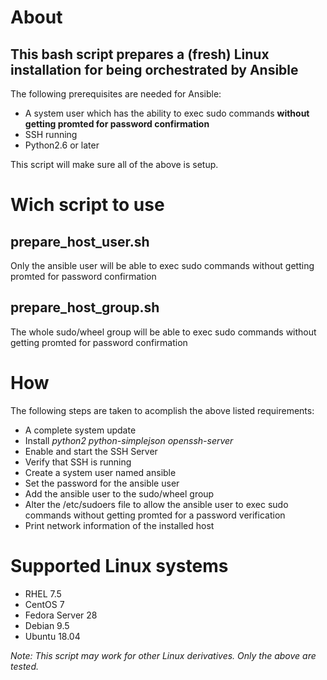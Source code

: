 # About
## This bash script prepares a (fresh) Linux installation for being orchestrated by Ansible
The following prerequisites are needed for Ansible:
- A system user which has the ability to exec sudo commands __without getting promted for password confirmation__
- SSH running
- Python2.6 or later

This script will make sure all of the above is setup.

# Wich script to use
## prepare_host_user.sh
Only the ansible user will be able to exec sudo commands without getting promted for password confirmation

## prepare_host_group.sh
The whole sudo/wheel group will be able to exec sudo commands without getting promted for password confirmation

# How
The following steps are taken to acomplish the above listed requirements:
- A complete system update
- Install *python2 python-simplejson openssh-server*
- Enable and start the SSH Server
- Verify that SSH is running
- Create a system user named ansible
- Set the password for the ansible user
- Add the ansible user to the sudo/wheel group
- Alter the /etc/sudoers file to allow the ansible user to exec sudo commands without getting promted for a password verification
- Print network information of the installed host

# Supported Linux systems
- RHEL 7.5
- CentOS 7
- Fedora Server 28
- Debian 9.5
- Ubuntu 18.04

*Note: This script may work for other Linux derivatives. Only the above are tested.*
